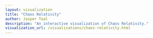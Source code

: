 ```yaml
---
layout: visualization
title: "Chaos Relativity"
author: Jasper Taal
description: "An interactive visualization of Chaos Relativity."
visualization_url: /visualisations/chaos-relativity.html
---
```

